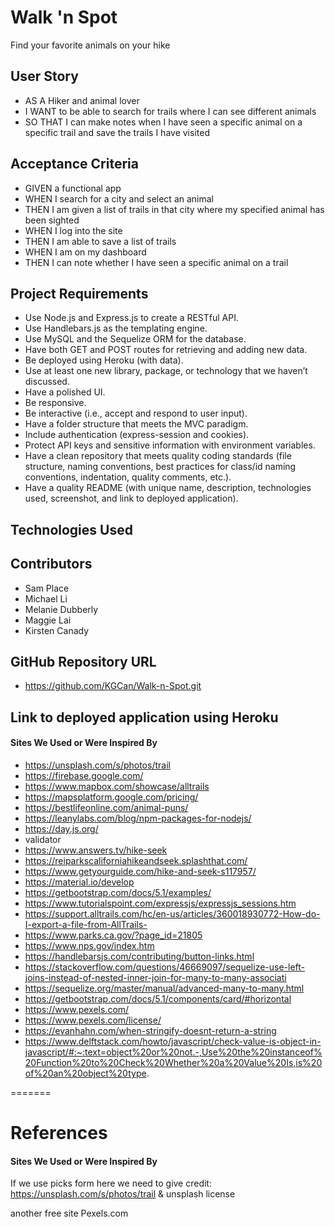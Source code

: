 # Walk 'n Spot

Find your favorite animals on your hike

## User Story

- AS A Hiker and animal lover
- I WANT to be able to search for trails where I can see different animals
- SO THAT I can make notes when I have seen a specific animal on a specific trail and save the trails I have visited

## Acceptance Criteria

- GIVEN a functional app
- WHEN I search for a city and select an animal
- THEN I am given a list of trails in that city where my specified animal has been sighted
- WHEN I log into the site
- THEN I am able to save a list of trails
- WHEN I am on my dashboard
- THEN I can note whether I have seen a specific animal on a trail

## Project Requirements

- Use Node.js and Express.js to create a RESTful API.
- Use Handlebars.js as the templating engine.
- Use MySQL and the Sequelize ORM for the database.
- Have both GET and POST routes for retrieving and adding new data.
- Be deployed using Heroku (with data).
- Use at least one new library, package, or technology that we haven’t discussed.
- Have a polished UI.
- Be responsive.
- Be interactive (i.e., accept and respond to user input).
- Have a folder structure that meets the MVC paradigm.
- Include authentication (express-session and cookies).
- Protect API keys and sensitive information with environment variables.
- Have a clean repository that meets quality coding standards (file structure, naming conventions, best practices for class/id naming conventions, indentation, quality comments, etc.).
- Have a quality README (with unique name, description, technologies used, screenshot, and link to deployed application).

## Technologies Used

## Contributors

- Sam Place
- Michael Li
- Melanie Dubberly
- Maggie Lai
- Kirsten Canady

## GitHub Repository URL

- https://github.com/KGCan/Walk-n-Spot.git

## Link to deployed application using Heroku

#### Sites We Used or Were Inspired By

- https://unsplash.com/s/photos/trail
- https://firebase.google.com/
- https://www.mapbox.com/showcase/alltrails
- https://mapsplatform.google.com/pricing/
- https://bestlifeonline.com/animal-puns/
- https://leanylabs.com/blog/npm-packages-for-nodejs/
- https://day.js.org/
- validator
- https://www.answers.tv/hike-seek
- https://reiparkscaliforniahikeandseek.splashthat.com/
- https://www.getyourguide.com/hike-and-seek-s117957/
- https://material.io/develop
- https://getbootstrap.com/docs/5.1/examples/
- https://www.tutorialspoint.com/expressjs/expressjs_sessions.htm
- https://support.alltrails.com/hc/en-us/articles/360018930772-How-do-I-export-a-file-from-AllTrails-
- https://www.parks.ca.gov/?page_id=21805
- https://www.nps.gov/index.htm
- https://handlebarsjs.com/contributing/button-links.html
- https://stackoverflow.com/questions/46669097/sequelize-use-left-joins-instead-of-nested-inner-join-for-many-to-many-associati
- https://sequelize.org/master/manual/advanced-many-to-many.html
- https://getbootstrap.com/docs/5.1/components/card/#horizontal
- https://www.pexels.com/
- https://www.pexels.com/license/
- https://evanhahn.com/when-stringify-doesnt-return-a-string
- https://www.delftstack.com/howto/javascript/check-value-is-object-in-javascript/#:~:text=object%20or%20not.-,Use%20the%20instanceof%20Function%20to%20Check%20Whether%20a%20Value%20Is,is%20of%20an%20object%20type.

=======

# References

#### Sites We Used or Were Inspired By

If we use picks form here we need to give credit:
https://unsplash.com/s/photos/trail
& unsplash license

another free site Pexels.com

